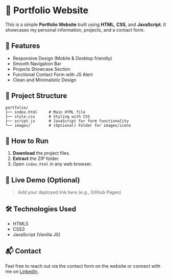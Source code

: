 # 📁 Portfolio Website

This is a simple **Portfolio Website** built using **HTML**, **CSS**, and **JavaScript**. It showcases my personal information, projects, and a contact form.

## 🌟 Features
- Responsive Design (Mobile & Desktop friendly)
- Smooth Navigation Bar
- Projects Showcase Section
- Functional Contact Form with JS Alert
- Clean and Minimalistic Design

## 📂 Project Structure
```
portfolio/
├── index.html     # Main HTML file
├── style.css      # Styling with CSS
├── script.js      # JavaScript for form functionality
└── images/        # (Optional) Folder for images/icons
```

## 🚀 How to Run
1. **Download** the project files.
2. **Extract** the ZIP folder.
3. Open `index.html` in any web browser.

## 📡 Live Demo (Optional)
> Add your deployed link here (e.g., GitHub Pages)

## 🛠 Technologies Used
- HTML5
- CSS3
- JavaScript (Vanilla JS)

## 📬 Contact
Feel free to reach out via the contact form on the website or connect with me on [LinkedIn](#).
